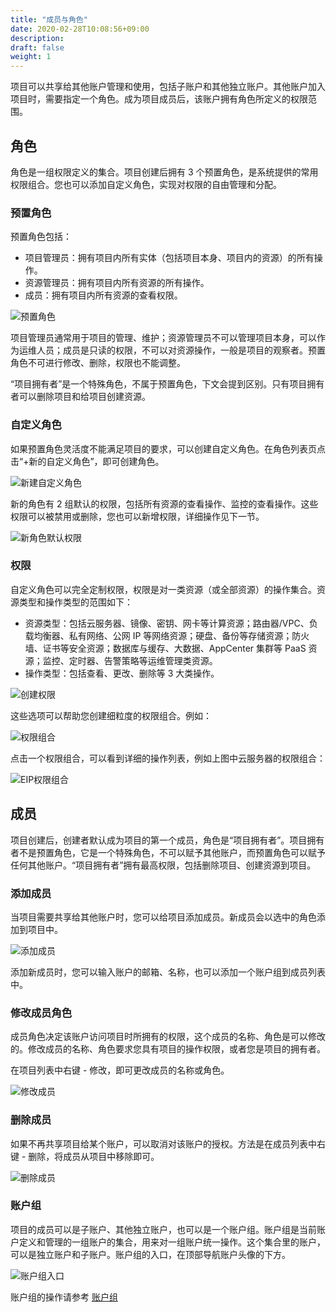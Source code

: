 ```yaml
---
title: "成员与角色"
date: 2020-02-28T10:08:56+09:00
description:
draft: false
weight: 1
---
```


项目可以共享给其他账户管理和使用，包括子账户和其他独立账户。其他账户加入项目时，需要指定一个角色。成为项目成员后，该账户拥有角色所定义的权限范围。

## 角色

角色是一组权限定义的集合。项目创建后拥有 3 个预置角色，是系统提供的常用权限组合。您也可以添加自定义角色，实现对权限的自由管理和分配。

### 预置角色

预置角色包括：

* 项目管理员：拥有项目内所有实体（包括项目本身、项目内的资源）的所有操作。
* 资源管理员：拥有项目内所有资源的所有操作。
* 成员：拥有项目内所有资源的查看权限。

![预置角色](../_images/default-roles.png)

项目管理员通常用于项目的管理、维护；资源管理员不可以管理项目本身，可以作为运维人员；成员是只读的权限，不可以对资源操作，一般是项目的观察者。预置角色不可进行修改、删除，权限也不能调整。

“项目拥有者”是一个特殊角色，不属于预置角色，下文会提到区别。只有项目拥有者可以删除项目和给项目创建资源。

### 自定义角色

如果预置角色灵活度不能满足项目的要求，可以创建自定义角色。在角色列表页点击“+新的自定义角色”，即可创建角色。

![新建自定义角色](../_images/create-role.png)

新的角色有 2 组默认的权限，包括所有资源的查看操作、监控的查看操作。这些权限可以被禁用或删除，您也可以新增权限，详细操作见下一节。

![新角色默认权限](../_images/default-auth.png)

### 权限

自定义角色可以完全定制权限，权限是对一类资源（或全部资源）的操作集合。资源类型和操作类型的范围如下：

* 资源类型：包括云服务器、镜像、密钥、网卡等计算资源；路由器/VPC、负载均衡器、私有网络、公网 IP 等网络资源；硬盘、备份等存储资源；防火墙、证书等安全资源；数据库与缓存、大数据、AppCenter 集群等 PaaS 资源；监控、定时器、告警策略等运维管理类资源。
* 操作类型：包括查看、更改、删除等 3 大类操作。

![创建权限](../_images/create-auth.png)

这些选项可以帮助您创建细粒度的权限组合。例如：

![权限组合](../_images/auth-group.png)

点击一个权限组合，可以看到详细的操作列表，例如上图中云服务器的权限组合：

![EIP权限组合](../_images/eip-auths.png)

## 成员

项目创建后，创建者默认成为项目的第一个成员，角色是“项目拥有者”。项目拥有者不是预置角色，它是一个特殊角色，不可以赋予其他账户，而预置角色可以赋予任何其他账户。“项目拥有者”拥有最高权限，包括删除项目、创建资源到项目。

### 添加成员

当项目需要共享给其他账户时，您可以给项目添加成员。新成员会以选中的角色添加到项目中。

![添加成员](../_images/add-members.png)

添加新成员时，您可以输入账户的邮箱、名称，也可以添加一个账户组到成员列表中。

### 修改成员角色

成员角色决定该账户访问项目时所拥有的权限，这个成员的名称、角色是可以修改的。修改成员的名称、角色要求您具有项目的操作权限，或者您是项目的拥有者。

在项目列表中右键 - 修改，即可更改成员的名称或角色。

![修改成员](../_images/modify-member.png)

### 删除成员

如果不再共享项目给某个账户，可以取消对该账户的授权。方法是在成员列表中右键 - 删除，将成员从项目中移除即可。

![删除成员](../_images/delete-member.png)

### 账户组

项目的成员可以是子账户、其他独立账户，也可以是一个账户组。账户组是当前账户定义和管理的一组账户的集合，用来对一组账户统一操作。这个集合里的账户，可以是独立账户和子账户。账户组的入口，在顶部导航账户头像的下方。

![账户组入口](../_images/user-group-entry.png)

账户组的操作请参考 [账户组](../security/resource_group.html#%E7%94%A8%E6%88%B7%E7%BB%84)

